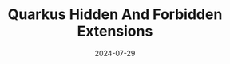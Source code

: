 ---
title: "Quarkus Hidden And Forbidden Extensions"
layout: event
youtubeLive: https://www.youtube.com/watch?v=SPTWi5u_j_U
date: 2024-07-29
description: | 
 Max Rydahl Andersen will talk about one of the most intriguing aspects of Quarkus - its hidden and lesser-known extensions!
 Quarkus has a vast extension ecosystem and is known for its subsonic and subatomic feature set. Some of these features are not as well known, and some extensions are less talked about, but that does not make them less interesting - quite the opposite.
 Come join this talk to see some tips and tricks for using Quarkus and some of the lesser known features! 
speakers: [maxandersen]
draft: false
---